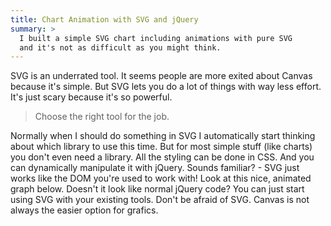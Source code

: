 ```yaml
---
title: Chart Animation with SVG and jQuery
summary: >
  I built a simple SVG chart including animations with pure SVG
  and it's not as difficult as you might think.
---
```


SVG is an underrated tool. It seems people are more exited about Canvas because it's simple.
But SVG lets you do a lot of things with way less effort.
It's just scary because it's so powerful.

> Choose the right tool for the job.

Normally when I should do something in SVG I automatically start thinking about which library to use this time.
But for most simple stuff (like charts) you don't even need a library.
All the styling can be done in CSS. And you can dynamically manipulate it with jQuery.
Sounds familiar? - SVG just works like the DOM you're used to work with!
Look at this nice, animated graph below. Doesn't it look like normal jQuery code?
You can just start using SVG with your existing tools.
Don't be afraid of SVG. Canvas is not always the easier option for grafics.

<script data-slug-hash="LxGni" data-user="jorin" data-height="400" data-default-tab="result" data-theme-id="8862" class='codepen' async src="//codepen.io/assets/embed/ei.js" ></script>

